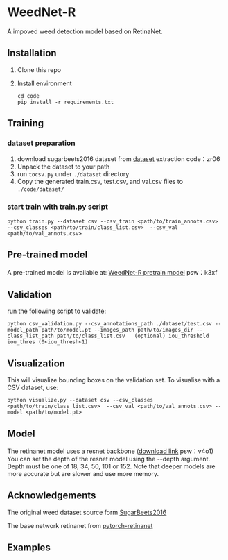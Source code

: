 # WeedNet-R

A impoved weed detection model based on RetinaNet.

## Installation

1) Clone this repo
2) Install environment

   ```shell
   cd code
   pip install -r requirements.txt
   ```

## Training

### dataset preparation

1. download sugarbeets2016 dataset from [dataset](https://pan.baidu.com/s/1MGoRRnL9kTcRMS4SWV76TQ "extraction code code：zr06")   extraction code：zr06
2. Unpack the dataset to your path
3. run `tocsv.py` under `./dataset` directory
4. Copy the generated train.csv, test.csv, and val.csv files to `./code/dataset/`

### start train with train.py script

```
python train.py --dataset csv --csv_train <path/to/train_annots.csv>  --csv_classes <path/to/train/class_list.csv>  --csv_val <path/to/val_annots.csv>
```



## Pre-trained model

A pre-trained model is available at: [WeedNet-R pretrain model](https://pan.baidu.com/s/14dB-7mKGTkCu5TZkBGimdQ "psw：k3xf") psw：k3xf

## Validation

run the following script to validate:

`python csv_validation.py --csv_annotations_path ./dataset/test.csv --model_path path/to/model.pt --images_path path/to/images_dir --class_list_path path/to/class_list.csv   (optional) iou_threshold iou_thres (0<iou_thresh<1) `

## Visualization

This will visualize bounding boxes on the validation set. To visualise with a CSV dataset, use:

```
python visualize.py --dataset csv --csv_classes <path/to/train/class_list.csv>  --csv_val <path/to/val_annots.csv> --model <path/to/model.pt>
```

## Model

The retinanet model uses a resnet backbone ([download link](https://pan.baidu.com/s/1tXSp3MfIGGoXWmgQi5zZhQ) psw：v4o1) You can set the depth of the resnet model using the --depth argument. Depth must be one of 18, 34, 50, 101 or 152. Note that deeper models are more accurate but are slower and use more memory.

## Acknowledgements

The original weed dataset source form [SugarBeets2016](http://www.ipb.uni-bonn.de/data/sugarbeets2016/)

The base network retinanet from [pytorch-retinanet](https://github.com/yhenon/pytorch-retinanet)

## Examples
